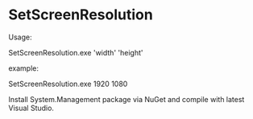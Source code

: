# SetScreenResolution

Usage:

SetScreenResolution.exe 'width' 'height'

example:

SetScreenResolution.exe 1920 1080

Install System.Management package via NuGet and compile with latest Visual Studio.

